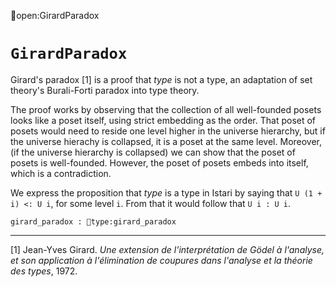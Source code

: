 open:GirardParadox
# `GirardParadox`

Girard's paradox [1] is a proof that *type* is not a type, an
adaptation of set theory's Burali-Forti paradox into type theory.

The proof works by observing that the collection of all well-founded
posets looks like a poset itself, using strict embedding as the order.
That poset of posets would need to reside one level higher in the
universe hierarchy, but if the universe hierachy is collapsed, it is a
poset at the same level.  Moreover, (if the universe hierarchy is
collapsed) we can show that the poset of posets is well-founded.
However, the poset of posets embeds into itself, which is a
contradiction.

We express the proposition that *type* is a type in Istari by saying
that `U (1 + i) <: U i`, for some level `i`.  From that it would
follow that `U i : U i`.

    girard_paradox : type:girard_paradox

---

[1] Jean-Yves Girard.  *Une extension de l'interpr&eacute;tation de
G&ouml;del &agrave; l'analyse, et son application &agrave;
l'&eacute;limination de coupures dans l'analyse et la th&eacute;orie
des types*, 1972.

